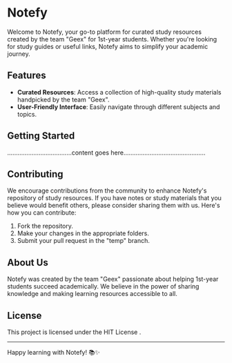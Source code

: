 # Notefy

Welcome to Notefy, your go-to platform for curated study resources created by the team "Geex" for 1st-year students. Whether you're looking for study guides or useful links, Notefy aims to simplify your academic journey.

## Features

- **Curated Resources**: Access a collection of high-quality study materials handpicked by the team "Geex".
- **User-Friendly Interface**: Easily navigate through different subjects and topics.

## Getting Started

.....................................content goes here...............................................

## Contributing

We encourage contributions from the community to enhance Notefy's repository of study resources. If you have notes or study materials that you believe would benefit others, please consider sharing them with us. Here's how you can contribute:

1. Fork the repository.
2. Make your changes in the appropriate folders.
3. Submit your pull request in the "temp" branch.



## About Us

Notefy was created by the team "Geex" passionate about helping 1st-year students succeed academically. We believe in the power of sharing knowledge and making learning resources accessible to all.

## License

This project is licensed under the HIT License .

---

Happy learning with Notefy! 📚✨
